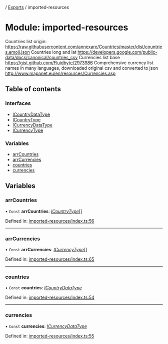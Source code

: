 [](../README.md) / [Exports](../modules.md) / imported-resources

# Module: imported-resources

Countries list origin:
https://raw.githubusercontent.com/annexare/Countries/master/dist/countries.emoji.json
Countries long and lat
https://developers.google.com/public-data/docs/canonical/countries_csv
Currencies list base
https://gist.github.com/Fluidbyte/2973986
Comprehensive currency list names in many languages, downloaded original csv and converted to json
http://www.mapanet.eu/en/resources/Currencies.asp

## Table of contents

### Interfaces

- [ICountryDataType](../interfaces/imported_resources.icountrydatatype.md)
- [ICountryType](../interfaces/imported_resources.icountrytype.md)
- [ICurrencyDataType](../interfaces/imported_resources.icurrencydatatype.md)
- [ICurrencyType](../interfaces/imported_resources.icurrencytype.md)

### Variables

- [arrCountries](imported_resources.md#arrcountries)
- [arrCurrencies](imported_resources.md#arrcurrencies)
- [countries](imported_resources.md#countries)
- [currencies](imported_resources.md#currencies)

## Variables

### arrCountries

• `Const` **arrCountries**: [*ICountryType*](../interfaces/imported_resources.icountrytype.md)[]

Defined in: [imported-resources/index.ts:56](https://github.com/onzag/itemize/blob/28218320/imported-resources/index.ts#L56)

___

### arrCurrencies

• `Const` **arrCurrencies**: [*ICurrencyType*](../interfaces/imported_resources.icurrencytype.md)[]

Defined in: [imported-resources/index.ts:65](https://github.com/onzag/itemize/blob/28218320/imported-resources/index.ts#L65)

___

### countries

• `Const` **countries**: [*ICountryDataType*](../interfaces/imported_resources.icountrydatatype.md)

Defined in: [imported-resources/index.ts:54](https://github.com/onzag/itemize/blob/28218320/imported-resources/index.ts#L54)

___

### currencies

• `Const` **currencies**: [*ICurrencyDataType*](../interfaces/imported_resources.icurrencydatatype.md)

Defined in: [imported-resources/index.ts:55](https://github.com/onzag/itemize/blob/28218320/imported-resources/index.ts#L55)
